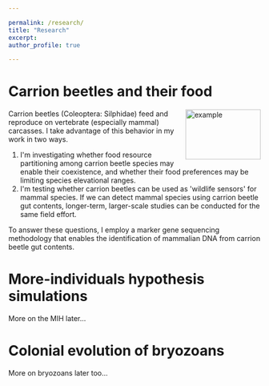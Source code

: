 ```yaml
---

permalink: /research/
title: "Research"
excerpt:
author_profile: true

---
```


Carrion beetles and their food
======

<img src="/images/foo-bar-identity.jpg" alt="example"
	title="Example" width="150" height="100"
  align="right"/>

Carrion beetles (Coleoptera: Silphidae) feed and reproduce on vertebrate (especially mammal) carcasses. I take advantage of this behavior in my work in two ways.
1. I'm investigating whether food resource partitioning among carrion beetle species may enable their coexistence, and whether their food preferences may be limiting species elevational ranges.
2. I'm testing whether carrion beetles can be used as 'wildlife sensors' for mammal species. If we can detect mammal species using carrion beetle gut contents, longer-term, larger-scale studies can be conducted for the same field effort.

To answer these questions, I employ a marker gene sequencing methodology that enables the identification of mammalian DNA from carrion beetle gut contents.


More-individuals hypothesis simulations
======

More on the MIH later...


Colonial evolution of bryozoans
======

More on bryozoans later too...

